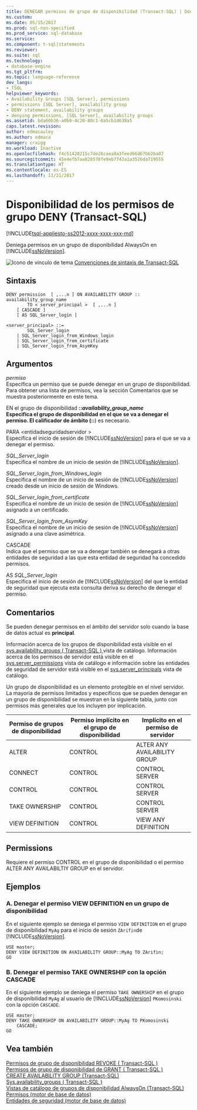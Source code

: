 ```yaml
---
title: DENEGAR permisos de grupo de disponibilidad (Transact-SQL) | Documentos de Microsoft
ms.custom: 
ms.date: 05/15/2017
ms.prod: sql-non-specified
ms.prod_service: sql-database
ms.service: 
ms.component: t-sql|statements
ms.reviewer: 
ms.suite: sql
ms.technology:
- database-engine
ms.tgt_pltfrm: 
ms.topic: language-reference
dev_langs:
- TSQL
helpviewer_keywords:
- Availability Groups [SQL Server], permissions
- permissions [SQL Server], availability group
- DENY statement, availability groups
- denying permissions, [SQL Server], availability groups
ms.assetid: bda60b36-a0b9-4c20-80c1-6a5cb1d638a5
caps.latest.revision: 
author: edmacauley
ms.author: edmaca
manager: craigg
ms.workload: Inactive
ms.openlocfilehash: f4c51420215c7de26caea8a3feed66d67bb2ba07
ms.sourcegitcommit: 45e4efb7aa828578fe9eb7743a1a3526da719555
ms.translationtype: HT
ms.contentlocale: es-ES
ms.lasthandoff: 11/21/2017
---
```

# <a name="deny-availability-group-permissions-transact-sql"></a>Disponibilidad de los permisos de grupo DENY (Transact-SQL)
[!INCLUDE[tsql-appliesto-ss2012-xxxx-xxxx-xxx-md](../../includes/tsql-appliesto-ss2012-xxxx-xxxx-xxx-md.md)]

  Deniega permisos en un grupo de disponibilidad AlwaysOn en [!INCLUDE[ssNoVersion](../../includes/ssnoversion-md.md)].  
  
  
 ![Icono de vínculo de tema](../../database-engine/configure-windows/media/topic-link.gif "Icono de vínculo de tema") [Convenciones de sintaxis de Transact-SQL](../../t-sql/language-elements/transact-sql-syntax-conventions-transact-sql.md)  
  
## <a name="syntax"></a>Sintaxis  
  
```  
DENY permission  [ ,...n ] ON AVAILABILITY GROUP :: availability_group_name  
        TO < server_principal >  [ ,...n ]  
    [ CASCADE ]  
    [ AS SQL_Server_login ]   
  
<server_principal> ::=   
        SQL_Server_login  
    | SQL_Server_login_from_Windows_login   
    | SQL_Server_login_from_certificate   
    | SQL_Server_login_from_AsymKey  
```  
  
## <a name="arguments"></a>Argumentos  
 *permiso*  
 Especifica un permiso que se puede denegar en un grupo de disponibilidad. Para obtener una lista de permisos, vea la sección Comentarios que se muestra posteriormente en este tema.  
  
 EN el grupo de disponibilidad **::***availability_group_name*  
 Especifica el grupo de disponibilidad en el que se va a denegar el permiso. El calificador de ámbito (**::**) es necesario.  
  
 PARA \<entidadseguridadservidor >  
 Especifica el inicio de sesión de [!INCLUDE[ssNoVersion](../../includes/ssnoversion-md.md)] para el que se va a denegar el permiso.  
  
 *SQL_Server_login*  
 Especifica el nombre de un inicio de sesión de [!INCLUDE[ssNoVersion](../../includes/ssnoversion-md.md)].  
  
 *SQL_Server_login_from_Windows_login*  
 Especifica el nombre de un inicio de sesión de [!INCLUDE[ssNoVersion](../../includes/ssnoversion-md.md)] creado desde un inicio de sesión de Windows.  
  
 *SQL_Server_login_from_certificate*  
 Especifica el nombre de un inicio de sesión de [!INCLUDE[ssNoVersion](../../includes/ssnoversion-md.md)] asignado a un certificado.  
  
 *SQL_Server_login_from_AsymKey*  
 Especifica el nombre de un inicio de sesión de [!INCLUDE[ssNoVersion](../../includes/ssnoversion-md.md)] asignado a una clave asimétrica.  
  
 CASCADE  
 Indica que el permiso que se va a denegar también se denegará a otras entidades de seguridad a las que esta entidad de seguridad ha concedido permisos.  
  
 AS *SQL_Server_login*  
 Especifica el inicio de sesión de [!INCLUDE[ssNoVersion](../../includes/ssnoversion-md.md)] del que la entidad de seguridad que ejecuta esta consulta deriva su derecho de denegar el permiso.  
  
## <a name="remarks"></a>Comentarios  
 Se pueden denegar permisos en el ámbito del servidor solo cuando la base de datos actual es **principal**.  
  
 Información acerca de los grupos de disponibilidad está visible en el [sys.availability_groups &#40; Transact-SQL &#41; ](../../relational-databases/system-catalog-views/sys-availability-groups-transact-sql.md) vista de catálogo. Información acerca de los permisos de servidor está visible en el [sys.server_permissions](../../relational-databases/system-catalog-views/sys-server-permissions-transact-sql.md) vista de catálogo e información sobre las entidades de seguridad de servidor está visible en el [sys.server_principals](../../relational-databases/system-catalog-views/sys-server-principals-transact-sql.md) vista de catálogo.  
  
 Un grupo de disponibilidad es un elemento protegible en el nivel servidor. La mayoría de permisos limitados y específicos que se pueden denegar en un grupo de disponibilidad se muestran en la siguiente tabla, junto con permisos más generales que los incluyen por implicación.  
  
|Permiso de grupos de disponibilidad|Permiso implícito en el grupo de disponibilidad|Implícito en el permiso de servidor|  
|-----------------------------------|----------------------------------------------|----------------------------------|  
|ALTER|CONTROL|ALTER ANY AVAILABILITY GROUP|  
|CONNECT|CONTROL|CONTROL SERVER|  
|CONTROL|CONTROL|CONTROL SERVER|  
|TAKE OWNERSHIP|CONTROL|CONTROL SERVER|  
|VIEW DEFINITION|CONTROL|VIEW ANY DEFINITION|  
  
## <a name="permissions"></a>Permissions  
 Requiere el permiso CONTROL en el grupo de disponibilidad o el permiso ALTER ANY AVAILABILTIY GROUP en el servidor.  
  
## <a name="examples"></a>Ejemplos  
  
### <a name="a-denying-view-definition-permission-on-an-availability-group"></a>A. Denegar el permiso VIEW DEFINITION en un grupo de disponibilidad  
 En el siguiente ejemplo se deniega el permiso `VIEW DEFINITION` en el grupo de disponibilidad `MyAg` para el inicio de sesión `ZArifin`de [!INCLUDE[ssNoVersion](../../includes/ssnoversion-md.md)].  
  
```  
USE master;  
DENY VIEW DEFINITION ON AVAILABILITY GROUP::MyAg TO ZArifin;  
GO  
```  
  
### <a name="b-denying-take-ownership-permission-with-the-cascade-option"></a>B. Denegar el permiso TAKE OWNERSHIP con la opción CASCADE  
 En el siguiente ejemplo se deniega el permiso `TAKE OWNERSHIP` en el grupo de disponibilidad `MyAg` al usuario de [!INCLUDE[ssNoVersion](../../includes/ssnoversion-md.md)] `PKomosinski` con la opción `CASCADE`.  
  
```  
USE master;  
DENY TAKE OWNERSHIP ON AVAILABILITY GROUP::MyAg TO PKomosinski   
    CASCADE;  
GO  
```  
  
## <a name="see-also"></a>Vea también  
 [Permisos de grupo de disponibilidad REVOKE &#40; Transact-SQL &#41;](../../t-sql/statements/revoke-availability-group-permissions-transact-sql.md)   
 [Permisos de grupo de disponibilidad de GRANT &#40; Transact-SQL &#41;](../../t-sql/statements/grant-availability-group-permissions-transact-sql.md)   
 [CREATE AVAILABILITY GROUP &#40;Transact-SQL&#41;](../../t-sql/statements/create-availability-group-transact-sql.md)   
 [Sys.availability_groups &#40; Transact-SQL &#41;](../../relational-databases/system-catalog-views/sys-availability-groups-transact-sql.md)   
 [Vistas de catálogo de grupos de disponibilidad AlwaysOn &#40;Transact-SQL&#41;](../../relational-databases/system-catalog-views/always-on-availability-groups-catalog-views-transact-sql.md)   
 [Permisos &#40;motor de base de datos&#41;](../../relational-databases/security/permissions-database-engine.md)   
 [Entidades de seguridad &#40;motor de base de datos&#41;](../../relational-databases/security/authentication-access/principals-database-engine.md)  
  
  
